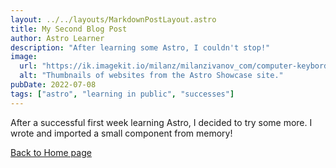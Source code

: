 ```yaml
---
layout: ../../layouts/MarkdownPostLayout.astro
title: My Second Blog Post
author: Astro Learner
description: "After learning some Astro, I couldn't stop!"
image:
  url: "https://ik.imagekit.io/milanz/milanzivanov_com/computer-keybord_sd_F-Qb62.webp?updatedAt=1641990561807"
  alt: "Thumbnails of websites from the Astro Showcase site."
pubDate: 2022-07-08
tags: ["astro", "learning in public", "successes"]
---
```


After a successful first week learning Astro, I decided to try some more. I wrote and imported a small component from memory!

[Back to Home page](/)
